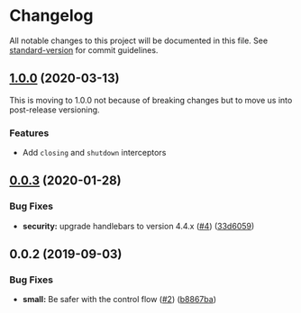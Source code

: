 # Changelog

All notable changes to this project will be documented in this file. See [standard-version](https://github.com/conventional-changelog/standard-version) for commit guidelines.

## [1.0.0](https://github.com/godaddy/slay-terminus/compare/v0.0.2...v0.0.3) (2020-03-13)

This is moving to 1.0.0 not because of breaking changes but to move us into post-release versioning.

### Features

* Add `closing` and `shutdown` interceptors


## [0.0.3](https://github.com/godaddy/slay-terminus/compare/v0.0.2...v0.0.3) (2020-01-28)

### Bug Fixes

* **security:** upgrade handlebars to version 4.4.x ([#4](https://github.com/godaddy/slay-terminus/issues/4)) ([33d6059](https://github.com/godaddy/slay-terminus/commit/33d6059e6e2cbb126674381d647b39bdb4976db4))


## 0.0.2 (2019-09-03)

### Bug Fixes

* **small:** Be safer with the control flow ([#2](https://github.com/godaddy/slay-terminus/issues/2)) ([b8867ba](https://github.com/godaddy/slay-terminus/commit/b8867ba))
